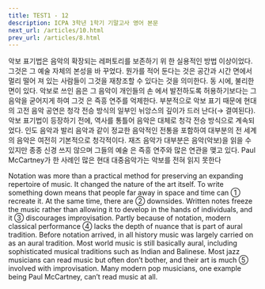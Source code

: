 ```yaml
---
title: TEST1 - 12
description: ICPA 3학년 1학기 기말고사 영어 본문
next_url: /articles/10.html
prev_url: /articles/8.html
---
```


악보 표기법은 음악의 확장되는 레퍼토리를 보존하기 위 한 실용적인 방법 이상이었다. 그것은 그 예술 자체의 본성을 바 꾸었다. 뭔가를 적어 둔다는 것은 공간과 시간 면에서 멀리 떨어 져 있는 사람들이 그것을 재창조할 수 있다는 것을 의미한다. 동 시에, 불리한 면이 있다. 악보로 쓰인 음은 그 음악이 개인들의 손 에서 발전하도록 허용하기보다는 그 음악을 굳어지게 하여 그것 은 즉흥 연주를 억제한다. 부분적으로 악보 표기 때문에 현대의 고전 음악 공연은 청각 전승 방식의 일부인 뉘앙스의 깊이가 드러 난다(→ 결여된다). 악보 표기법이 등장하기 전에, 역사를 통틀어 음악은 대체로 청각 전승 방식으로 계속되었다. 인도 음악과 발리 음악과 같이 정교한 음악적인 전통을 포함하여 대부분의 전 세계 의 음악은 여전히 기본적으로 청각적이다. 재즈 음악가 대부분은 음악(악보)을 읽을 수 있지만 종종 신경 쓰지 않으며 그들의 예술 은 즉흥 연주와 많은 연관을 맺고 있다. Paul McCartney가 한 사례인 많은 현대 대중음악가는 악보를 전혀 읽지 못한다

Notation was more than a practical method for preserving an expanding repertoire of music. It changed the nature of the art itself. To write something down means that people far away in space and time can ① recreate it. At the same time, there are ② downsides. Written notes freeze the music rather than allowing it to develop in the hands of individuals, and it ③ discourages improvisation. Partly because of notation, modern classical performance ④ lacks the depth of nuance that is part of aural tradition. Before notation arrived, in all history music was largely carried on as an aural tradition. Most world music is still basically aural, including sophisticated musical traditions such as Indian and Balinese. Most jazz musicians can read music but often don’t bother, and their art is much ⑤ involved with improvisation. Many modern pop musicians, one example being Paul McCartney, can’t read music at all.
